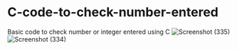 # C-code-to-check-number-entered
Basic code to check number or integer entered using C
![Screenshot (335)](https://github.com/RishabhRaj240/C-code-to-check-number-entered/assets/155876855/a48f0d9a-46ee-4358-bf7d-ab0fe8623c22)
![Screenshot (334)](https://github.com/RishabhRaj240/C-code-to-check-number-entered/assets/155876855/f42bcb92-0c0a-4670-bc77-41dcd0139f77)
